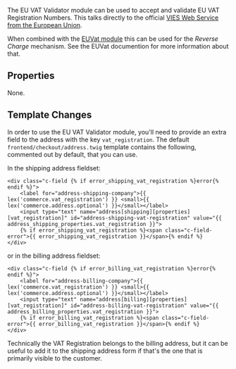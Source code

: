 The EU VAT Validator module can be used to accept and validate EU VAT Registration Numbers. This talks directly to the official [VIES Web Service from the European Union](http://ec.europa.eu/taxation_customs/vies/). 

When combined with the [EUVat module](../Taxes/EUVat) this can be used for the _Reverse Charge_ mechanism. See the EUVat documention for more information about that.

## Properties

None.

## Template Changes

In order to use the EU VAT Validator module, you'll need to provide an extra field to the address with the key `vat_registration`. The default `frontend/checkout/address.twig` template contains the following, commented out by default, that you can use. 

In the shipping address fieldset:
```` twig
<div class="c-field {% if error_shipping_vat_registration %}error{% endif %}">
    <label for="address-shipping-company">{{ lex('commerce.vat_registration') }} <small>{{ lex('commerce.address.optional') }}</small></label>
    <input type="text" name="address[shipping][properties][vat_registration]" id="address-shipping-vat-registration" value="{{ address_shipping_properties.vat_registration }}">
    {% if error_shipping_vat_registration %}<span class="c-field-error">{{ error_shipping_vat_registration }}</span>{% endif %}
</div>
````
or in the billing address fieldset:

```` twig
<div class="c-field {% if error_billing_vat_registration %}error{% endif %}">
    <label for="address-billing-company">{{ lex('commerce.vat_registration') }} <small>{{ lex('commerce.address.optional') }}</small></label>
    <input type="text" name="address[billing][properties][vat_registration]" id="address-billing-vat-registration" value="{{ address_billing_properties.vat_registration }}">
    {% if error_billing_vat_registration %}<span class="c-field-error">{{ error_billing_vat_registration }}</span>{% endif %}
</div>
````

Technically the VAT Registration belongs to the billing address, but it can be useful to add it to the shipping address form if that's the one that is primarily visible to the customer. 